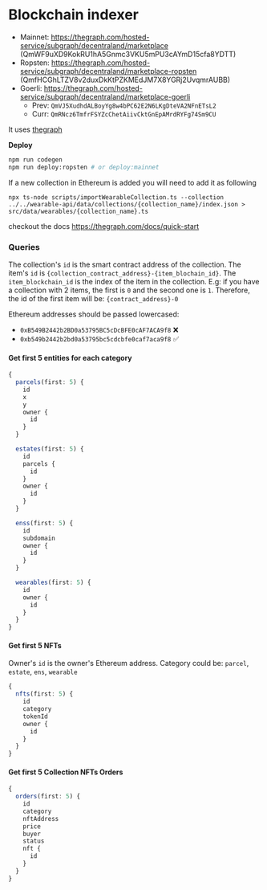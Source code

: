 # Blockchain indexer

- Mainnet: https://thegraph.com/hosted-service/subgraph/decentraland/marketplace (QmWF9uXD9KokRU1hA5Gnmc3VKU5mPU3cAYmD15cfa8YDTT)
- Ropsten: https://thegraph.com/hosted-service/subgraph/decentraland/marketplace-ropsten (QmfHCGhLTZV8v2duxDkKtPZKMEdJM7X8YGRj2UvqmrAUBB)
- Goerli: https://thegraph.com/hosted-service/subgraph/decentraland/marketplace-goerli
  - Prev: `QmVJ5XudhdALBoyYg8w4bPC62E2N6LKgDteVA2NFnETsL2`
  - Curr: `QmRNcz6TmfrFSYZcChetAiivCktGnEpAMrdRYFg74Sm9CU`

It uses [thegraph](https://thegraph.com)

**Deploy**

```bash
npm run codegen
npm run deploy:ropsten # or deploy:mainnet
```

If a new collection in Ethereum is added you will need to add it as following

```
npx ts-node scripts/importWearableCollection.ts --collection ../../wearable-api/data/collections/{collection_name}/index.json > src/data/wearables/{collection_name}.ts
```

checkout the docs https://thegraph.com/docs/quick-start

### Queries

The collection's `id` is the smart contract address of the collection.
The item's `id` is `{collection_contract_address}-{item_blochain_id}`. The `item_blockchain_id` is the index of the item in the collection. E.g: if you have a collection with 2 items, the first is `0` and the second one is `1`. Therefore, the id of the first item will be: `{contract_address}-0`

Ethereum addresses should be passed lowercased:

- `0xB549B2442b2BD0a53795BC5cDcBFE0cAF7ACA9f8` ❌
- `0xb549b2442b2bd0a53795bc5cdcbfe0caf7aca9f8` ✅

#### Get first 5 entities for each category

```typescript
{
  parcels(first: 5) {
    id
    x
    y
    owner {
      id
    }
  }

  estates(first: 5) {
    id
    parcels {
      id
    }
    owner {
      id
    }
  }

  enss(first: 5) {
    id
    subdomain
    owner {
      id
    }
  }

  wearables(first: 5) {
    id
    owner {
      id
    }
  }
}
```

#### Get first 5 NFTs

Owner's `id` is the owner's Ethereum address.
Category could be: `parcel`, `estate`, `ens`, `wearable`

```typescript
{
  nfts(first: 5) {
    id
    category
    tokenId
    owner {
      id
    }
  }
}
```

#### Get first 5 Collection NFTs Orders

```typescript
{
  orders(first: 5) {
    id
    category
    nftAddress
    price
    buyer
    status
    nft {
      id
    }
  }
}
```
